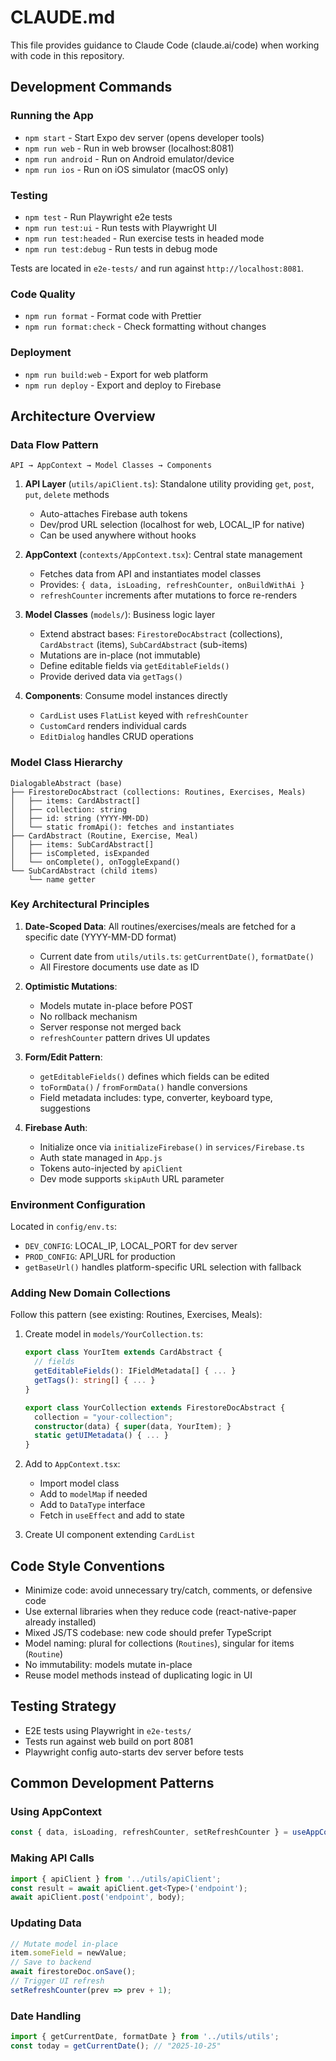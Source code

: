 # CLAUDE.md

This file provides guidance to Claude Code (claude.ai/code) when working with code in this repository.

## Development Commands

### Running the App
- `npm start` - Start Expo dev server (opens developer tools)
- `npm run web` - Run in web browser (localhost:8081)
- `npm run android` - Run on Android emulator/device
- `npm run ios` - Run on iOS simulator (macOS only)

### Testing
- `npm test` - Run Playwright e2e tests
- `npm run test:ui` - Run tests with Playwright UI
- `npm run test:headed` - Run exercise tests in headed mode
- `npm run test:debug` - Run tests in debug mode

Tests are located in `e2e-tests/` and run against `http://localhost:8081`.

### Code Quality
- `npm run format` - Format code with Prettier
- `npm run format:check` - Check formatting without changes

### Deployment
- `npm run build:web` - Export for web platform
- `npm run deploy` - Export and deploy to Firebase

## Architecture Overview

### Data Flow Pattern

```
API → AppContext → Model Classes → Components
```

1. **API Layer** (`utils/apiClient.ts`): Standalone utility providing `get`, `post`, `put`, `delete` methods
   - Auto-attaches Firebase auth tokens
   - Dev/prod URL selection (localhost for web, LOCAL_IP for native)
   - Can be used anywhere without hooks

2. **AppContext** (`contexts/AppContext.tsx`): Central state management
   - Fetches data from API and instantiates model classes
   - Provides: `{ data, isLoading, refreshCounter, onBuildWithAi }`
   - `refreshCounter` increments after mutations to force re-renders

3. **Model Classes** (`models/`): Business logic layer
   - Extend abstract bases: `FirestoreDocAbstract` (collections), `CardAbstract` (items), `SubCardAbstract` (sub-items)
   - Mutations are in-place (not immutable)
   - Define editable fields via `getEditableFields()`
   - Provide derived data via `getTags()`

4. **Components**: Consume model instances directly
   - `CardList` uses `FlatList` keyed with `refreshCounter`
   - `CustomCard` renders individual cards
   - `EditDialog` handles CRUD operations

### Model Class Hierarchy

```
DialogableAbstract (base)
├── FirestoreDocAbstract (collections: Routines, Exercises, Meals)
│   ├── items: CardAbstract[]
│   ├── collection: string
│   ├── id: string (YYYY-MM-DD)
│   └── static fromApi(): fetches and instantiates
├── CardAbstract (Routine, Exercise, Meal)
│   ├── items: SubCardAbstract[]
│   ├── isCompleted, isExpanded
│   └── onComplete(), onToggleExpand()
└── SubCardAbstract (child items)
    └── name getter
```

### Key Architectural Principles

1. **Date-Scoped Data**: All routines/exercises/meals are fetched for a specific date (YYYY-MM-DD format)
   - Current date from `utils/utils.ts`: `getCurrentDate()`, `formatDate()`
   - All Firestore documents use date as ID

2. **Optimistic Mutations**:
   - Models mutate in-place before POST
   - No rollback mechanism
   - Server response not merged back
   - `refreshCounter` pattern drives UI updates

3. **Form/Edit Pattern**:
   - `getEditableFields()` defines which fields can be edited
   - `toFormData()` / `fromFormData()` handle conversions
   - Field metadata includes: type, converter, keyboard type, suggestions

4. **Firebase Auth**:
   - Initialize once via `initializeFirebase()` in `services/Firebase.ts`
   - Auth state managed in `App.js`
   - Tokens auto-injected by `apiClient`
   - Dev mode supports `skipAuth` URL parameter

### Environment Configuration

Located in `config/env.ts`:
- `DEV_CONFIG`: LOCAL_IP, LOCAL_PORT for dev server
- `PROD_CONFIG`: API_URL for production
- `getBaseUrl()` handles platform-specific URL selection with fallback

### Adding New Domain Collections

Follow this pattern (see existing: Routines, Exercises, Meals):

1. Create model in `models/YourCollection.ts`:
   ```typescript
   export class YourItem extends CardAbstract {
     // fields
     getEditableFields(): IFieldMetadata[] { ... }
     getTags(): string[] { ... }
   }

   export class YourCollection extends FirestoreDocAbstract {
     collection = "your-collection";
     constructor(data) { super(data, YourItem); }
     static getUIMetadata() { ... }
   }
   ```

2. Add to `AppContext.tsx`:
   - Import model class
   - Add to `modelMap` if needed
   - Add to `DataType` interface
   - Fetch in `useEffect` and add to state

3. Create UI component extending `CardList`

## Code Style Conventions

- Minimize code: avoid unnecessary try/catch, comments, or defensive code
- Use external libraries when they reduce code (react-native-paper already installed)
- Mixed JS/TS codebase: new code should prefer TypeScript
- Model naming: plural for collections (`Routines`), singular for items (`Routine`)
- No immutability: models mutate in-place
- Reuse model methods instead of duplicating logic in UI

## Testing Strategy

- E2E tests using Playwright in `e2e-tests/`
- Tests run against web build on port 8081
- Playwright config auto-starts dev server before tests

## Common Development Patterns

### Using AppContext
```typescript
const { data, isLoading, refreshCounter, setRefreshCounter } = useAppContext();
```

### Making API Calls
```typescript
import { apiClient } from '../utils/apiClient';
const result = await apiClient.get<Type>('endpoint');
await apiClient.post('endpoint', body);
```

### Updating Data
```typescript
// Mutate model in-place
item.someField = newValue;
// Save to backend
await firestoreDoc.onSave();
// Trigger UI refresh
setRefreshCounter(prev => prev + 1);
```

### Date Handling
```typescript
import { getCurrentDate, formatDate } from '../utils/utils';
const today = getCurrentDate(); // "2025-10-25"
```
